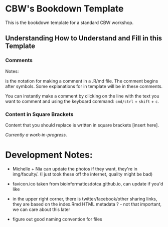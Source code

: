 # CBW's Bookdown Template

This is the bookdown template for a standard CBW workshop.

## Understanding How to Understand and Fill in this Template

### Comments

Notes:

<!--- comment ---> is the notation for making a comment in a .R/md file. The comment begins after <!--- and ends after the FIRST ---> symbols.

<!-- This is a comment. --> Some explanations for in template will be in these comments.

You can instantly make a comment by clicking on the line with the text you want to comment and using the keyboard command: `cmd/ctrl` + `shift` + `c`.

### Content in Square Brackets

Content that you should replace is written in square brackets [insert here].

*Currently a work-in-progress.*

# Development Notes:
- Michelle + Nia can update the photos if they want, they're in img/faculty/. (I just took these off the internet, quality might be bad)
- favicon.ico taken from bioinformaticsdotca.github.io, can update if you'd like
- in the upper right corner, there is twitter/facebook/other sharing links, they are based on the 
index.Rmd HTML metadata ? - not that important, we can care about this later

- figure out good naming convention for files
